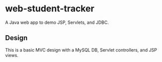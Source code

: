 # web-student-tracker

A Java web app to demo JSP, Servlets, and JDBC.

## Design

This is a basic MVC design with a MySQL DB, Servlet controllers, and JSP views.
